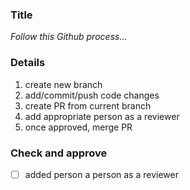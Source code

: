 ### Title
_Follow this Github process..._

### Details
1. create new branch
2. add/commit/push code changes
3. create PR from current branch 
4. add appropriate person as a reviewer
5. once approved, merge PR 


### Check and approve
- [ ] added person a person as a reviewer
